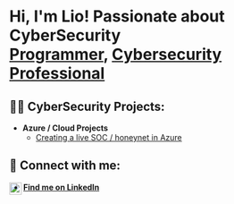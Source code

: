 <h1>Hi, I'm Lio! Passionate about CyberSecurity<br/><a href="https://github.com/AirForceFive/Azure-SOC">Programmer</a>, <a href="https://www.linkedin.com/in/tonolio-carlson-b84b29226/">Cybersecurity Professional</a>

<h2>👨‍💻 CyberSecurity Projects:</h2>

- <b>Azure / Cloud Projects</b>
  - [Creating a live SOC / honeynet in Azure](https://github.com/AirForceFive/Azure-SOC)

<h2> 🤳 Connect with me:</h2>

[<img align="left" alt="JoshMadakor | LinkedIn" width="22px" src="https://cdn.jsdelivr.net/npm/simple-icons@v3/icons/linkedin.svg" />][linkedin]


[linkedin]: https://linkedin.com/in/tonolio-carlson-b84b29226
- <a href="https://linkedin.com/in/tonolio-carlson-b84b29226"><b>Find me on LinkedIn</b><a/>
